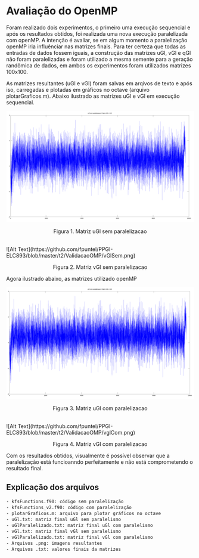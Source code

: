 # Avaliação do OpenMP

Foram realizado dois experimentos, o primeiro uma execução sequencial e após os resultados obtidos, foi realizada uma nova execução paralelizada com openMP. A intenção é avaliar, se em algum momento a paralelização openMP iria influênciar nas matrizes finais. Para ter certeza que todas as entradas de dados fossem iguais, a construção das matrizes uGl, vGl e qGl não foram paralelizadas e foram utilizado a mesma semente para a geração randômica de dados, em ambos os experimentos foram utilizados matrizes 100x100.

As matrizes resultantes (uGl e vGl) foram salvas em arqivos de texto e após iso, carregadas e plotadas em gráficos no octave (arquivo plotarGraficos.m). Abaixo ilustrado as matrizes uGl e vGl em execução sequencial. 

![Alt Text](https://github.com/fpuntel/PPGI-ELC893/blob/master/t2/ValidacaoOMP/uGlSem.png)
<p align="center">Figura 1. Matriz uGl sem paralelizacao</p>
<br>
![Alt Text](https://github.com/fpuntel/PPGI-ELC893/blob/master/t2/ValidacaoOMP/vGlSem.png)
<p align="center">Figura 2. Matriz vGl sem paralelizacao</p>
Agora ilustrado abaixo, as matrizes utilizado openMP

![Alt Text](https://github.com/fpuntel/PPGI-ELC893/blob/master/t2/ValidacaoOMP/uGlCom.png)
<p align="center">Figura 3. Matriz uGl com paralelizacao</p>
<br>
![Alt Text](https://github.com/fpuntel/PPGI-ELC893/blob/master/t2/ValidacaoOMP/vglCom.png)
<p align="center">Figura 4. Matriz vGl com paralelizacao</p>

Com os resultados obtidos, visualmente é possível observar que a paralelização está funcioanndo perfeitamente e não está comprometendo o resultado final.

## Explicação dos arquivos
 	- kfsFunctions.f90: código sem paralelização
 	- kfsFunctions_v2.f90: código com paralelização
 	- plotarGraficos.m: arquivo para plotar gráficos no octave
 	- uGl.txt: matriz final uGl sem paralelismo
 	- uGlParalelizado.txt: matriz final uGl com paralelismo
 	- vGl.txt: matriz final vGl sem paralelismo
 	- vGlParalelizado.txt: matriz final vGl com paralelismo
 	- Arquivos .png: imagens resultantes
 	- Arquivos .txt: valores finais da matrizes
